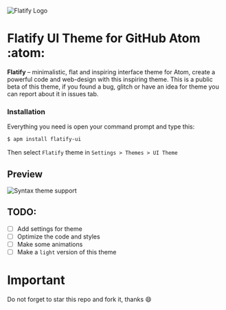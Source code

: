 ![Flatify Logo](https://github.com/sdir01/flatify-ui/raw/master/assets/logo.png)

# Flatify UI Theme for GitHub Atom :atom:
**Flatify** – minimalistic, flat and inspiring interface theme for Atom, create a powerful code and web-design with this inspiring theme.
This is a public beta of this theme, if you found a bug, glitch or have an idea for theme you can report about it in issues tab.

### Installation

Everything you need is open your command prompt and type this:
```bash
$ apm install flatify-ui
```
Then select `Flatify` theme in `Settings > Themes > UI Theme`

## Preview
![Syntax theme support](https://github.com/sdir01/flatify-ui/raw/master/assets/img1.png)

## TODO:
- [ ] Add settings for theme
- [ ] Optimize the code and styles
- [ ] Make some animations
- [ ] Make a `light` version of this theme

# Important
Do not forget to star this repo and fork it, thanks :smile:
